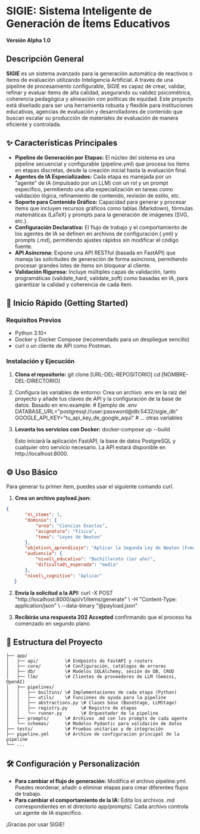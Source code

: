 # **SIGIE: Sistema Inteligente de Generación de Ítems Educativos**

**Versión Alpha 1.0**

## **Descripción General**

**SIGIE** es un sistema avanzado para la generación automática de reactivos o ítems de evaluación utilizando Inteligencia Artificial. A través de una pipeline de procesamiento configurable, SIGIE es capaz de crear, validar, refinar y evaluar ítems de alta calidad, asegurando su validez psicométrica, coherencia pedagógica y alineación con políticas de equidad.
Este proyecto está diseñado para ser una herramienta robusta y flexible para instituciones educativas, agencias de evaluación y desarrolladores de contenido que buscan escalar su producción de materiales de evaluación de manera eficiente y controlada.

## **✨ Características Principales**

* **Pipeline de Generación por Etapas:** El núcleo del sistema es una pipeline secuencial y configurable (pipeline.yml) que procesa los ítems en etapas discretas, desde la creación inicial hasta la evaluación final.
* **Agentes de IA Especializados:** Cada etapa es manejada por un "agente" de IA (impulsado por un LLM) con un rol y un prompt específico, permitiendo una alta especialización en tareas como validación lógica, refinamiento de contenido, revisión de estilo, etc.
* **Soporte para Contenido Gráfico:** Capacidad para generar y procesar ítems que incluyen recursos gráficos como tablas (Markdown), fórmulas matemáticas (LaTeX) y prompts para la generación de imágenes (SVG, etc.).
* **Configuración Declarativa:** El flujo de trabajo y el comportamiento de los agentes de IA se definen en archivos de configuración (.yml) y prompts (.md), permitiendo ajustes rápidos sin modificar el código fuente.
* **API Asíncrona:** Expone una API RESTful (basada en FastAPI) que maneja las solicitudes de generación de forma asíncrona, permitiendo procesar grandes lotes de ítems sin bloquear al cliente.
* **Validación Rigurosa:** Incluye múltiples capas de validación, tanto programáticas (validate\_hard, validate\_soft) como basadas en IA, para garantizar la calidad y coherencia de cada ítem.

## **🚀 Inicio Rápido (Getting Started)**

### **Requisitos Previos**

* Python 3.10+
* Docker y Docker Compose (recomendado para un despliegue sencillo)
* curl o un cliente de API como Postman.

### **Instalación y Ejecución**

1. **Clona el repositorio:**
   git clone \[URL-DEL-REPOSITORIO\]
   cd \[NOMBRE-DEL-DIRECTORIO\]

2. Configura las variables de entorno:
   Crea un archivo .env en la raíz del proyecto y añade tus claves de API y la configuración de la base de datos. Basado en env.example:
   \# Ejemplo de .env
   DATABASE\_URL="postgresql://user:password@db:5432/sigie\_db"
   GOOGLE\_API\_KEY="tu\_api\_key\_de\_google\_aqui"
   \# ... otras variables

3. **Levanta los servicios con Docker:**
   docker-compose up \--build

   Esto iniciará la aplicación FastAPI, la base de datos PostgreSQL y cualquier otro servicio necesario. La API estará disponible en http://localhost:8000.

## **⚙️ Uso Básico**

Para generar tu primer ítem, puedes usar el siguiente comando curl.

1. **Crea un archivo payload.json:**

```json
{
       "n\_items": 1,
       "dominio": {
           "area": "Ciencias Exactas",
           "asignatura": "Física",
           "tema": "Leyes de Newton"
       },
       "objetivo\_aprendizaje": "Aplicar la Segunda Ley de Newton (F=ma) para calcular la aceleración de un objeto con masa y fuerza conocidas.",
       "audiencia": {
           "nivel\_educativo": "Bachillerato (1er año)",
           "dificultad\_esperada": "media"
       },
       "nivel\_cognitivo": "Aplicar"
   }
```

2. **Envía la solicitud a la API:**
   curl \-X POST "http://localhost:8000/api/v1/items/generate" \\
   \-H "Content-Type: application/json" \\
   \--data-binary "@payload.json"

3. **Recibirás una respuesta 202 Accepted** confirmando que el proceso ha comenzado en segundo plano.

## **📂 Estructura del Proyecto**


```ascii
├── app/
│   ├── api/          \# Endpoints de FastAPI y routers
│   ├── core/         \# Configuración, catálogos de errores
│   ├── db/           \# Modelos SQLAlchemy, sesión de DB, CRUD
│   ├── llm/          \# Clientes de proveedores de LLM (Gemini, OpenAI)
│   ├── pipelines/
│   │   ├── builtins/ \# Implementaciones de cada etapa (Python)
│   │   ├── utils/    \# Funciones de ayuda para la pipeline
│   │   ├── abstractions.py \# Clases base (BaseStage, LLMStage)
│   │   ├── registry.py     \# Registro de etapas
│   │   └── runner.py       \# Orquestador de la pipeline
│   ├── prompts/      \# Archivos .md con los prompts de cada agente
│   └── schemas/      \# Modelos Pydantic para validación de datos
├── tests/            \# Pruebas unitarias y de integración
├── pipeline.yml      \# Archivo de configuración principal de la pipeline
└── ...
```

## **🛠️ Configuración y Personalización**

* **Para cambiar el flujo de generación:** Modifica el archivo pipeline.yml. Puedes reordenar, añadir o eliminar etapas para crear diferentes flujos de trabajo.
* **Para cambiar el comportamiento de la IA:** Edita los archivos .md correspondientes en el directorio app/prompts/. Cada archivo controla un agente de IA específico.

¡Gracias por usar SIGIE\!
